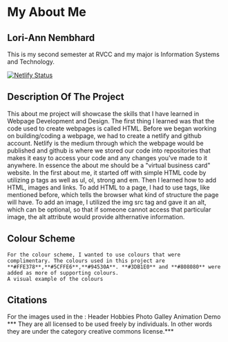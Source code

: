 # My About Me

## Lori-Ann Nembhard
This is my second semester at RVCC and my major is Information Systems and Technology.

[![Netlify Status](https://api.netlify.com/api/v1/badges/37c353fc-07c5-479a-a0fb-a329b5c4c521/deploy-status)](https://app.netlify.com/sites/aboutme-loria/deploys)

## Description Of The Project
This about me project will showcase the skills that I have learned in Webpage Development and Design. The first thing I learned was that the code used to create webpages is called HTML. Before we began working on building/coding a webpage, we had to create a netlify and github account. Netlify is the medium through which the webpage would be published and github is where we stored our code into repositories that makes it easy to access your code and any changes you've made to it anywhere. 
    In essence the about me should be a "virtual business card" website. In the first about me, it started off with simple HTML code by utilizing p tags as well as ul, ol, strong and em. Then I learned how to add HTML, images and links. To add HTML to a page, I had to use tags, like mentioned before, which tells the browser what kind of structure the page will have. To add an image, I utilized the img src tag and gave it an alt, which can be optional, so that if someone cannot access that particular image, the alt attribute would provide althernative information.

## Colour Scheme

    For the colour scheme, I wanted to use colours that were complimentary. The colours used in this project are **#FFE378**,**#5CFFE6**,**#94530A**. **#3DB1E0** and **#808080** were added as more of supporting colours. 
    A visual example of the colours 

## Citations
For the images used in the :
Header
Hobbies
Photo Galley
Animation Demo
*** They are all licensed to be used freely by individuals. In other words they are under the category creative commons license.*** 
